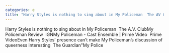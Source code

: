 ```yaml
---
categories: e
title: "Harry Styles is nothing to sing about in My Policeman  The AV Club"
---
```

Harry Styles is nothing to sing about in My Policeman&nbsp;&nbsp;The A.V. ClubMy Policeman Review&nbsp;&nbsp;IGNMy Policeman - Cast Ensemble | Prime Video&nbsp;&nbsp;Prime VideoEven Harry Styles’ presence can’t make My Policeman’s discussion of queerness interesting&nbsp;&nbsp;The Guardian"My Police